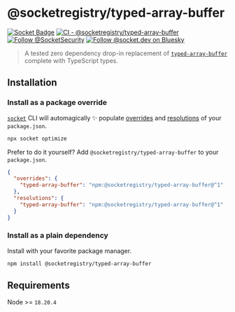 # @socketregistry/typed-array-buffer

[![Socket Badge](https://socket.dev/api/badge/npm/package/@socketregistry/typed-array-buffer)](https://socket.dev/npm/package/@socketregistry/typed-array-buffer)
[![CI - @socketregistry/typed-array-buffer](https://github.com/SocketDev/socket-registry/actions/workflows/ci.yml/badge.svg)](https://github.com/SocketDev/socket-registry/actions/workflows/ci.yml)
[![Follow @SocketSecurity](https://img.shields.io/twitter/follow/SocketSecurity?style=social)](https://twitter.com/SocketSecurity)
[![Follow @socket.dev on Bluesky](https://img.shields.io/badge/Follow-@socket.dev-1DA1F2?style=social&logo=bluesky)](https://bsky.app/profile/socket.dev)

> A tested zero dependency drop-in replacement of
> [`typed-array-buffer`](https://socket.dev/npm/package/typed-array-buffer)
> complete with TypeScript types.

## Installation

### Install as a package override

[`socket`](https://socket.dev/npm/package/socket) CLI will automagically ✨
populate
[overrides](https://docs.npmjs.com/cli/v9/configuring-npm/package-json#overrides)
and [resolutions](https://yarnpkg.com/configuration/manifest#resolutions) of
your `package.json`.

```sh
npx socket optimize
```

Prefer to do it yourself? Add `@socketregistry/typed-array-buffer` to your
`package.json`.

```json
{
  "overrides": {
    "typed-array-buffer": "npm:@socketregistry/typed-array-buffer@^1"
  },
  "resolutions": {
    "typed-array-buffer": "npm:@socketregistry/typed-array-buffer@^1"
  }
}
```

### Install as a plain dependency

Install with your favorite package manager.

```sh
npm install @socketregistry/typed-array-buffer
```

## Requirements

Node >= `18.20.4`

